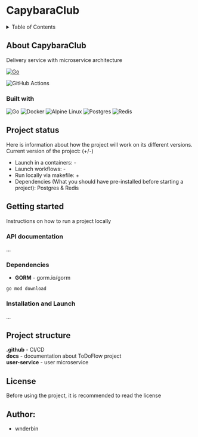 # CapybaraClub


<details>
  <summary>Table of Contents</summary>
  <ol>
    <li>
      <a href="#about-capybaraclub">About CapybaraClub</a>
      <ul>
        <li><a href="#built-with">Built With</a></li>
      </ul>
    </li>
    <li><a href="#project-status">Project status</a></li>
    <li>
      <a href="#getting-started">Getting Started</a>
      <ul>
        <li><a href="#api-documentation">API documentation</a></li>
        <li><a href="#dependencies">Dependencies</a></li>
        <li><a href="#installation-and-launch">Installation & Launch</a></li>
      </ul>
    </li>
    <li><a href="#project-structure">Project structure</a></li>
    <li><a href="#license">License</a></li>
    <li><a href="#author">Author</a></li>
  </ol>
</details>

## About CapybaraClub

Delivery service with microservice architecture

[![Go](https://github.com/wnderbin/capybara-club/actions/workflows/go.yml/badge.svg?branch=main)](https://github.com/wnderbin/capybara-club/actions/workflows/go.yml)

![GitHub Actions](https://img.shields.io/badge/github%20actions-%232671E5.svg?style=for-the-badge&logo=githubactions&logoColor=white)

### Built with


![Go](https://img.shields.io/badge/go-%2300ADD8.svg?style=for-the-badge&logo=go&logoColor=white)
![Docker](https://img.shields.io/badge/docker-%230db7ed.svg?style=for-the-badge&logo=docker&logoColor=white)
![Alpine Linux](https://img.shields.io/badge/Alpine_Linux-%230D597F.svg?style=for-the-badge&logo=alpine-linux&logoColor=white)
![Postgres](https://img.shields.io/badge/postgres-%23316192.svg?style=for-the-badge&logo=postgresql&logoColor=white)
![Redis](https://img.shields.io/badge/redis-%23DD0031.svg?style=for-the-badge&logo=redis&logoColor=white)

## Project status

Here is information about how the project will work on its different versions. \
Current version of the project: (+/-)
* Launch in a containers: -
* Launch workflows: -
* Run locally via makefile: +
* Dependencies (What you should have pre-installed before starting a project): Postgres & Redis

## Getting started

Instructions on how to run a project locally

### API documentation

...

### Dependencies

* **GORM** - gorm.io/gorm

```
go mod download
```


### Installation and Launch

...

## Project structure

**.github** - CI/CD \
**docs** - documentation about ToDoFlow project \
**user-service** - user microservice

## License
Before using the project, it is recommended to read the license

## Author:
* wnderbin

